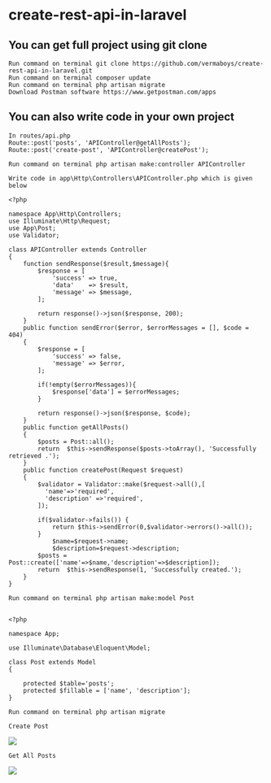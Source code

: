 # create-rest-api-in-laravel

## You can get full project using git clone
```
Run command on terminal git clone https://github.com/vermaboys/create-rest-api-in-laravel.git
Run command on terminal composer update
Run command on terminal php artisan migrate
Download Postman software https://www.getpostman.com/apps
```

## You can also write code in your own project
```
In routes/api.php
Route::post('posts', 'APIController@getAllPosts');
Route::post('create-post', 'APIController@createPost');
```

```
Run command on terminal php artisan make:controller APIController

Write code in app\Http\Controllers\APIController.php which is given below

<?php

namespace App\Http\Controllers;
use Illuminate\Http\Request;
use App\Post;
use Validator;

class APIController extends Controller
{
    function sendResponse($result,$message){
		$response = [
            'success' => true,
            'data'    => $result,
            'message' => $message,
        ];

		return response()->json($response, 200);
	}
	public function sendError($error, $errorMessages = [], $code = 404)
    {
    	$response = [
            'success' => false,
            'message' => $error,
        ];

        if(!empty($errorMessages)){
            $response['data'] = $errorMessages;
        }

        return response()->json($response, $code);
    }
    public function getAllPosts()
    {
        $posts = Post::all();
        return  $this->sendResponse($posts->toArray(), 'Successfully retrieved .');
    }
    public function createPost(Request $request)
    {
		$validator = Validator::make($request->all(),[
	      'name'=>'required',
	      'description' =>'required',
        ]);

        if($validator->fails()) {
            return $this->sendError(0,$validator->errors()->all());
        }
    		$name=$request->name;
    		$description=$request->description;
        $posts = Post::create(['name'=>$name,'description'=>$description]);
        return  $this->sendResponse(1, 'Successfully created.');
    }
}

```

```
Run command on terminal php artisan make:model Post


<?php

namespace App;

use Illuminate\Database\Eloquent\Model;

class Post extends Model
{

	protected $table='posts';
	protected $fillable = ['name', 'description'];
}
```

```
Run command on terminal php artisan migrate
```

```
Create Post
```
<img src="https://github.com/vermaboys/create-rest-api-in-laravel/blob/master/public/images/create_post.png">

```
Get All Posts
```
<img src="https://github.com/vermaboys/create-rest-api-in-laravel/blob/master/public/images/get_posts.png">